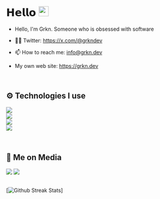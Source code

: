 # 𝗛𝗲𝗹𝗹𝗼 <img src="https://user-images.githubusercontent.com/5679180/79618120-0daffb80-80be-11ea-819e-d2b0fa904d07.gif" width="27"> 


<div align="left" width="100%">

- Hello, I'm Grkn. Someone who is obsessed with software

- 👨‍💻 Twitter: https://x.com/@grkndev
- 📫 How to reach me: info@grkn.dev
- My own web site: https://grkn.dev
  
<br />
   
## ⚙️ Technologies I use
   
<img src="https://skillicons.dev/icons?i=ts,js,nodejs,react,nextjs,express&theme=dark" /><br/>
<img src="https://skillicons.dev/icons?i=cs,cpp,arduino,py&theme=dark" /><br/>
<img src="https://skillicons.dev/icons?i=html,css,tailwind&theme=dark" /><br/>
<img src="https://skillicons.dev/icons?i=mongodb,sqlite,mysql,firebase&theme=dark" /><br/>
</div>

<br />

## 📱 Me on Media
<div>
   <a href="https://twitter.com/@grkndev"><img src="https://skillicons.dev/icons?i=twitter&theme=dark" /></a>
   <a href="https://discord.com/users/586822327568695317"><img src="https://skillicons.dev/icons?i=discord&theme=dark" /></a>
</div>

<br />

[![Github Streak Stats](https://github-readme-streak-stats.herokuapp.com/?user=grkndev&theme=dark)]
